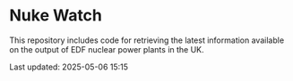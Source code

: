 # Nuke Watch

This repository includes code for retrieving the latest information available on the output of EDF nuclear power plants in the UK.

Last updated: 2025-05-06 15:15